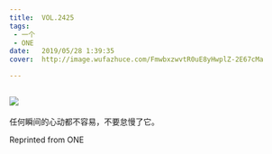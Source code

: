 ```yaml
---
title:	VOL.2425
tags:
 - 一个
 - ONE
date:	2019/05/28 1:39:35
cover:	http://image.wufazhuce.com/FmwbxzwvtR0uE8yHwplZ-2E67cMa

---
```

![](http://image.wufazhuce.com/FmwbxzwvtR0uE8yHwplZ-2E67cMa)
---

任何瞬间的心动都不容易，不要怠慢了它。
 
Reprinted from ONE
